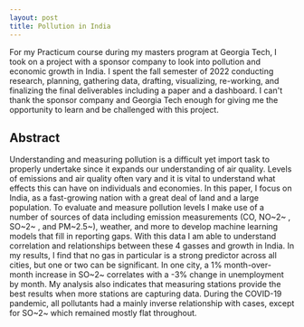 ```yaml
---
layout: post
title: Pollution in India
---
```


For my Practicum course during my masters program at Georgia Tech, I took on a project with a sponsor company to look into pollution and economic growth in India. I spent the fall semester of 2022 conducting research, planning, gathering data, drafting, visualizing, re-working, and finalizing the final deliverables including a paper and a dashboard. I can't thank the sponsor company and Georgia Tech enough for giving me the opportunity to learn and be challenged with this project.

## Abstract

Understanding and measuring pollution is a difficult yet import task to properly undertake since it expands our understanding of air quality. Levels of emissions and air quality often vary and it is vital to understand what effects this can have on individuals and economies. In this paper, I focus on India, as a fast-growing nation with a great deal of land and a large population. To evaluate and measure pollution levels I make use of a number of sources of data including emission measurements (CO, NO~2~ , SO~2~ , and PM~2.5~), weather, and more to develop machine learning models that fill in reporting gaps. With this data I am able to understand correlation and relationships between these 4 gasses and growth in India. In my results, I find that no gas in particular is a strong predictor across all cities, but one or two can be significant. In one city, a 1% month-over-month increase in SO~2~ correlates with a -3% change in unemployment by month. My analysis also indicates that measuring stations provide the best results when more stations are capturing data. During the COVID-19 pandemic, all pollutants had a mainly inverse relationship with cases, except for SO~2~ which remained mostly flat throughout.